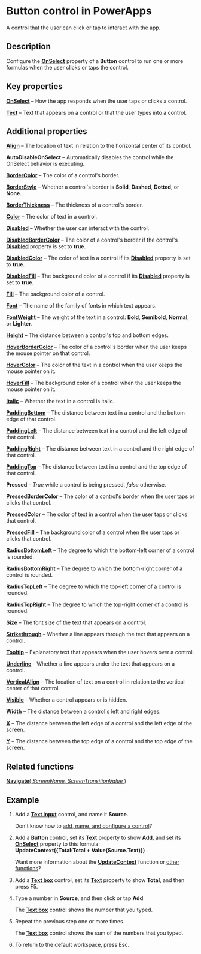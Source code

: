 <properties
    pageTitle="Button control: reference | Microsoft PowerApps"
    description="Information, including properties and examples, about the Button control"
    services=""
    suite="powerapps"
    documentationCenter="na"
    authors="aftowen"
    manager="erikre"
    editor=""
    tags=""/>

<tags
   ms.service="powerapps"
   ms.devlang="na"
   ms.topic="article"
   ms.tgt_pltfrm="na"
   ms.workload="na"
   ms.date="02/29/2016"
   ms.author="anneta"/>

# Button control in PowerApps #
A control that the user can click or tap to interact with the app.

## Description ##
Configure the **[OnSelect](../properties/properties-core.md)** property of a **Button** control to run one or more formulas when the user clicks or taps the control.

## Key properties ##

**[OnSelect](../properties/properties-core.md)** – How the app responds when the user taps or clicks a control.

**[Text](../properties/properties-core.md)** – Text that appears on a control or that the user types into a control.

## Additional properties ##

**[Align](../properties/properties-text.md)** – The location of text in relation to the horizontal center of its control.

**AutoDisableOnSelect** – Automatically disables the control while the OnSelect behavior is executing.

**[BorderColor](../properties/properties-color-border.md)** – The color of a control's border.

**[BorderStyle](../properties/properties-color-border.md)** – Whether a control's border is **Solid**, **Dashed**, **Dotted**, or **None**.

**[BorderThickness](../properties/properties-color-border.md)** – The thickness of a control's border.

**[Color](../properties/properties-color-border.md)** – The color of text in a control.

**[Disabled](../properties/properties-core.md)** – Whether the user can interact with the control.

**[DisabledBorderColor](../properties/properties-color-border.md)** – The color of a control's border if the control's **[Disabled](../properties/properties-core.md)** property is set to **true**.

**[DisabledColor](../properties/properties-color-border.md)** – The color of text in a control if its **[Disabled](../properties/properties-core.md)** property is set to **true**.

**[DisabledFill](../properties/properties-color-border.md)** – The background color of a control if its **[Disabled](../properties/properties-core.md)** property is set to **true**.

**[Fill](../properties/properties-color-border.md)** – The background color of a control.

**[Font](../properties/properties-text.md)** – The name of the family of fonts in which text appears.

**[FontWeight](../properties/properties-text.md)** – The weight of the text in a control: **Bold**, **Semibold**, **Normal**, or **Lighter**.

**[Height](../properties/properties-size-location.md)** – The distance between a control's top and bottom edges.

**[HoverBorderColor](../properties/properties-color-border.md)** – The color of a control's border when the user keeps the mouse pointer on that control.

**[HoverColor](../properties/properties-color-border.md)** – The color of the text in a control when the user keeps the mouse pointer on it.

**[HoverFill](../properties/properties-color-border.md)** – The background color of a control when the user keeps the mouse pointer on it.

**[Italic](../properties/properties-text.md)** – Whether the text in a control is italic.

**[PaddingBottom](../properties/properties-size-location.md)** – The distance between text in a control and the bottom edge of that control.

**[PaddingLeft](../properties/properties-size-location.md)** – The distance between text in a control and the left edge of that control.

**[PaddingRight](../properties/properties-size-location.md)** – The distance between text in a control and the right edge of that control.

**[PaddingTop](../properties/properties-size-location.md)** – The distance between text in a control and the top edge of that control.

**Pressed** – *True* while a control is being pressed, *false* otherwise.

**[PressedBorderColor](../properties/properties-color-border.md)** – The color of a control's border when the user taps or clicks that control.

**[PressedColor](../properties/properties-color-border.md)** – The color of text in a control when the user taps or clicks that control.

**[PressedFill](../properties/properties-color-border.md)** – The background color of a control when the user taps or clicks that control.

**[RadiusBottomLeft](../properties/properties-size-location.md)** – The degree to which the bottom-left corner of a control is rounded.

**[RadiusBottomRight](../properties/properties-size-location.md)** – The degree to which the bottom-right corner of a control is rounded.

**[RadiusTopLeft](../properties/properties-size-location.md)** – The degree to which the top-left corner of a control is rounded.

**[RadiusTopRight](../properties/properties-size-location.md)** – The degree to which the top-right corner of a control is rounded.

**[Size](../properties/properties-text.md)** – The font size of the text that appears on a control.

**[Strikethrough](../properties/properties-text.md)** – Whether a line appears through the text that appears on a control.

**[Tooltip](../properties/properties-core.md)** – Explanatory text that appears when the user hovers over a control.

**[Underline](../properties/properties-text.md)** – Whether a line appears under the text that appears on a control.

**[VerticalAlign](../properties/properties-text.md)** – The location of text on a control in relation to the vertical center of that control.

**[Visible](../properties/properties-core.md)** – Whether a control appears or is hidden.

**[Width](../properties/properties-size-location.md)** – The distance between a control's left and right edges.

**[X](../properties/properties-size-location.md)** – The distance between the left edge of a control and the left edge of the screen.

**[Y](../properties/properties-size-location.md)** – The distance between the top edge of a control and the top edge of the screen.

## Related functions ##

[**Navigate**( *ScreenName*, *ScreenTransitionValue* )](../functions/function-navigate.md)

## Example ##
1. Add a **[Text input](control-text-input.md)** control, and name it **Source**.

	Don't know how to [add, name, and configure a control](../add-configure-controls.md)?

1. Add a **Button** control, set its **[Text](../properties/properties-core.md)** property to show **Add**, and set its **[OnSelect](../properties/properties-core.md)** property to this formula:<br>
**UpdateContext({Total:Total + Value(Source.Text)})**

	Want more information about the **[UpdateContext](../functions/function-updatecontext.md)** function or [other functions](../formula-reference.md)?

1. Add a **[Text box](control-text-box.md)** control, set its **[Text](../properties/properties-core.md)** property to show **Total**, and then press F5.

1. Type a number in **Source**, and then click or tap **Add**.

	The **[Text box](control-text-box.md)** control shows the number that you typed.

1. Repeat the previous step one or more times.

	The **[Text box](control-text-box.md)** control shows the sum of the numbers that you typed.

1. To return to the default workspace, press Esc.
